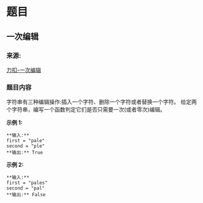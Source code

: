 # 题目

## 一次编辑

### 来源:

[力扣-一次编辑](https://leetcode.cn/problems/one-away-lcci/)

### 题目内容

字符串有三种编辑操作:插入一个字符、删除一个字符或者替换一个字符。 给定两个字符串，编写一个函数判定它们是否只需要一次(或者零次)编辑。



**示例  1:**

    
    
    **输入:** 
    first = "pale"
    second = "ple"
    **输出:** True



**示例  2:**

    
    
    **输入:** 
    first = "pales"
    second = "pal"
    **输出:** False
    

